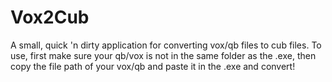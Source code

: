 # Vox2Cub
 A small, quick 'n dirty application for converting vox/qb files to cub files.
 To use, first make sure your qb/vox is not in the same folder as the .exe, then copy the file path of your vox/qb and paste it in the .exe and convert!
